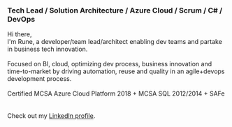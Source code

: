 ### Tech Lead / Solution Architecture / Azure Cloud / Scrum / C# / DevOps

Hi there,
<br />
I'm Rune, a developer/team lead/architect enabling dev teams and partake in business tech innovation. 
<br /> <br />
Focused on BI, cloud, optimizing dev process, business innovation and time-to-market by driving automation, reuse and quality in an agile+devops development process. 
<br /> <br />
Certified MCSA Azure Cloud Platform 2018 + MCSA SQL 2012/2014 + SAFe
<br /> <br /> <br />
Check out my [LinkedIn profile](https://www.linkedin.com/in/runerasmussen/). 
